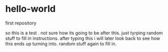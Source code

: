 # hello-world

first repository

so this is a test . not sure how its going to be after this. just tyrping random stuff to fill in instructions.
after typing this i will later look back to see how this ends up turning into. random stuff again to fill in. 
